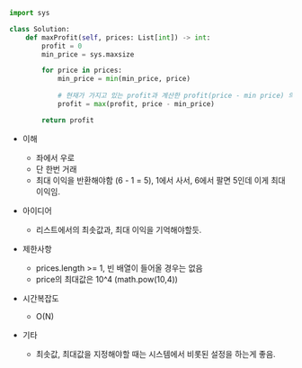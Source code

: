 ```python
import sys

class Solution:
    def maxProfit(self, prices: List[int]) -> int:
        profit = 0
        min_price = sys.maxsize

        for price in prices:
            min_price = min(min_price, price)
            
            # 현재가 가지고 있는 profit과 계산한 profit(price - min price) 의 최대값
            profit = max(profit, price - min_price)

        return profit
```


- 이해
    - 좌에서 우로                                    
    - 단 한번 거래
    - 최대 이익을 반환해야함 (6 - 1 = 5), 1에서 사서, 6에서 팔면 5인데 이게 최대 이익임.

- 아이디어
    - 리스트에서의 최솟값과, 최대 이익을 기억해야할듯.
- 제한사항
    - prices.length >= 1, 빈 배열이 들어올 경우는 없음
    - price의 최대값은 10^4 (math.pow(10,4))

- 시간복잡도
    - O(N)

- 기타
    - 최솟값, 최대값을 지정해야할 때는 시스템에서 비롯된 설정을 하는게 좋음.